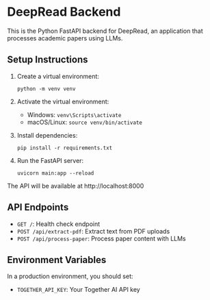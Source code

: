 
# DeepRead Backend

This is the Python FastAPI backend for DeepRead, an application that processes academic papers using LLMs.

## Setup Instructions

1. Create a virtual environment:
   ```
   python -m venv venv
   ```

2. Activate the virtual environment:
   - Windows: `venv\Scripts\activate`
   - macOS/Linux: `source venv/bin/activate`

3. Install dependencies:
   ```
   pip install -r requirements.txt
   ```

4. Run the FastAPI server:
   ```
   uvicorn main:app --reload
   ```

The API will be available at http://localhost:8000

## API Endpoints

- `GET /`: Health check endpoint
- `POST /api/extract-pdf`: Extract text from PDF uploads
- `POST /api/process-paper`: Process paper content with LLMs

## Environment Variables

In a production environment, you should set:
- `TOGETHER_API_KEY`: Your Together AI API key
